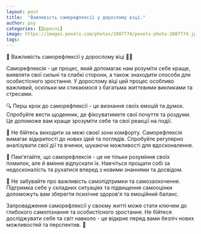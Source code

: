 ```yaml
---
layout: post
title:  "Важливість саморефлексії у дорослому віці."
author: psy
categories: [Дорослі]
image: https://images.pexels.com/photos/2887774/pexels-photo-2887774.jpeg?auto=compress&cs=tinysrgb&fit=crop&h=627&w=1200
tags: 
---
```


🧠 Важливість саморефлексії у дорослому віці 🧘‍♂️

Саморефлексія - це процес, який допомагає нам розуміти себе краще, виявляти свої сильні та слабкі сторони, а також знаходити способи для особистісного зростання. У дорослому віці цей процес особливо важливий, оскільки ми стикаємося з багатьма життєвими викликами та стресами.

🔍 Перш крок до саморефлексії - це визнання своїх емоцій та думок. Спробуйте вести щоденник, де фіксуватимете свої почуття та роздуми. Це допоможе вам краще зрозуміти себе та свої реакції на події.

🌱 Не бійтесь виходити за межі своєї зони комфорту. Саморефлексія вимагає відкритості до нових ідей та поглядів. Спробуйте регулярно аналізувати свої дії та вчинки, шукаючи можливості для вдосконалення.

🌟 Пам'ятайте, що саморефлексія - це не тільки розуміння своїх помилок, але й вміння відпускати їх. Навчіться прощати собі за недосконалість та рухатися вперед з новими знаннями та досвідом.

💪 Не забувайте про важливість самопідтримки та самозаохочення. Підтримка себе у складних ситуаціях та підвищення самооцінки допоможуть вам зберегти психічне здоров'я та емоційний баланс.

Запровадження саморефлексії у своєму житті може стати ключем до глибокого самопізнання та особистісного зростання. Не бійтеся досліджувати себе та світ навколо - це відкриє перед вами безліч нових можливостей та перспектив. 🌈


